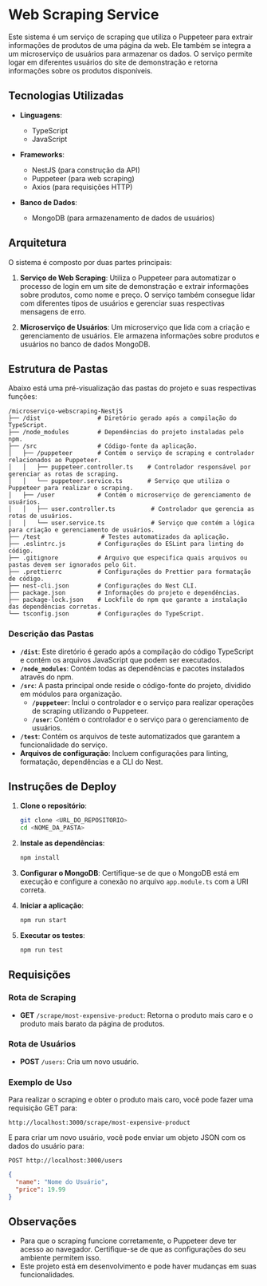 
# Web Scraping Service

Este sistema é um serviço de scraping que utiliza o Puppeteer para extrair informações de produtos de uma página da web. Ele também se integra a um microserviço de usuários para armazenar os dados. O serviço permite logar em diferentes usuários do site de demonstração e retorna informações sobre os produtos disponíveis.

## Tecnologias Utilizadas

- **Linguagens**: 
  - TypeScript
  - JavaScript

- **Frameworks**:
  - NestJS (para construção da API)
  - Puppeteer (para web scraping)
  - Axios (para requisições HTTP)

- **Banco de Dados**:
  - MongoDB (para armazenamento de dados de usuários)

## Arquitetura

O sistema é composto por duas partes principais:

1. **Serviço de Web Scraping**: Utiliza o Puppeteer para automatizar o processo de login em um site de demonstração e extrair informações sobre produtos, como nome e preço. O serviço também consegue lidar com diferentes tipos de usuários e gerenciar suas respectivas mensagens de erro.

2. **Microserviço de Usuários**: Um microserviço que lida com a criação e gerenciamento de usuários. Ele armazena informações sobre produtos e usuários no banco de dados MongoDB.

## Estrutura de Pastas

Abaixo está uma pré-visualização das pastas do projeto e suas respectivas funções:

```
/microserviço-webscraping-NestjS
├── /dist                # Diretório gerado após a compilação do TypeScript.
├── /node_modules        # Dependências do projeto instaladas pelo npm.
├── /src                 # Código-fonte da aplicação.
│   ├── /puppeteer       # Contém o serviço de scraping e controlador relacionados ao Puppeteer.
│   │   ├── puppeteer.controller.ts    # Controlador responsável por gerenciar as rotas de scraping.
│   │   └── puppeteer.service.ts       # Serviço que utiliza o Puppeteer para realizar o scraping.
│   ├── /user            # Contém o microserviço de gerenciamento de usuários.
│   │   ├── user.controller.ts          # Controlador que gerencia as rotas de usuários.
│   │   └── user.service.ts             # Serviço que contém a lógica para criação e gerenciamento de usuários.
├── /test                 # Testes automatizados da aplicação.
├── .eslintrc.js         # Configurações do ESLint para linting do código.
├── .gitignore           # Arquivo que especifica quais arquivos ou pastas devem ser ignorados pelo Git.
├── .prettierrc          # Configurações do Prettier para formatação de código.
├── nest-cli.json        # Configurações do Nest CLI.
├── package.json         # Informações do projeto e dependências.
├── package-lock.json    # Lockfile do npm que garante a instalação das dependências corretas.
└── tsconfig.json        # Configurações do TypeScript.
```

### Descrição das Pastas

- **`/dist`**: Este diretório é gerado após a compilação do código TypeScript e contém os arquivos JavaScript que podem ser executados.
- **`/node_modules`**: Contém todas as dependências e pacotes instalados através do npm.
- **`/src`**: A pasta principal onde reside o código-fonte do projeto, dividido em módulos para organização.
  - **`/puppeteer`**: Inclui o controlador e o serviço para realizar operações de scraping utilizando o Puppeteer.
  - **`/user`**: Contém o controlador e o serviço para o gerenciamento de usuários.
- **`/test`**: Contém os arquivos de teste automatizados que garantem a funcionalidade do serviço.
- **Arquivos de configuração**: Incluem configurações para linting, formatação, dependências e a CLI do Nest.

## Instruções de Deploy

1. **Clone o repositório**:
   ```bash
   git clone <URL_DO_REPOSITORIO>
   cd <NOME_DA_PASTA>
   ```

2. **Instale as dependências**:
   ```bash
   npm install
   ```

3. **Configurar o MongoDB**: 
   Certifique-se de que o MongoDB está em execução e configure a conexão no arquivo `app.module.ts` com a URI correta.

4. **Iniciar a aplicação**:
   ```bash
   npm run start
   ```

5. **Executar os testes**:
   ```bash
   npm run test
   ```

## Requisições

### Rota de Scraping
- **GET** `/scrape/most-expensive-product`: Retorna o produto mais caro e o produto mais barato da página de produtos.

### Rota de Usuários
- **POST** `/users`: Cria um novo usuário.

### Exemplo de Uso

Para realizar o scraping e obter o produto mais caro, você pode fazer uma requisição GET para:

```
http://localhost:3000/scrape/most-expensive-product
```

E para criar um novo usuário, você pode enviar um objeto JSON com os dados do usuário para:

```
POST http://localhost:3000/users
```

```json
{
  "name": "Nome do Usuário",
  "price": 19.99
}
```

## Observações
- Para que o scraping funcione corretamente, o Puppeteer deve ter acesso ao navegador. Certifique-se de que as configurações do seu ambiente permitem isso.
- Este projeto está em desenvolvimento e pode haver mudanças em suas funcionalidades.
